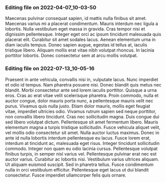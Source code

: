 

### Editing file on 2022-04-07_10-03-50

Maecenas pulvinar consequat sapien, id mattis nulla finibus sit amet. Maecenas varius mi a placerat condimentum. Mauris interdum nec ligula a lobortis. Nulla vestibulum eget massa in gravida. Cras tempor nisi et dignissim pellentesque. Integer eget orci ac ipsum tincidunt malesuada quis placerat elit. Curabitur sit amet sodales lacus. Aenean elementum urna in diam iaculis tempus. Donec sapien augue, egestas id tellus at, iaculis tristique libero. Aliquam mollis erat vitae nibh volutpat rhoncus. In lacinia porttitor lobortis. Donec consectetur sem at arcu mollis volutpat.




### Editing file on 2022-07-13_10-05-16

Praesent in ante vehicula, convallis nisi in, vulputate lacus. Nunc imperdiet et odio id tempus. Nam pharetra posuere nisi. Donec blandit quis metus nec blandit. Morbi consectetur ante sed lorem iaculis porttitor. Quisque a urna eros. Cras ac erat vitae velit scelerisque pharetra. Proin commodo, nulla et auctor congue, dolor mauris porta nunc, a pellentesque mauris velit nec purus.
Vivamus quis nulla justo. Etiam dolor mauris, mollis eget feugiat vitae, imperdiet ultricies odio. Vivamus rutrum sapien sed neque porttitor, non convallis libero tincidunt. Cras nec sollicitudin magna. Duis congue dui sed libero volutpat dictum. Pellentesque sit amet fermentum libero. Mauris elementum magna a turpis tristique sollicitudin. Fusce vehicula aliquet velit, vel mollis odio consectetur sit amet. Nulla auctor luctus maximus. Donec in ante id nulla lobortis interdum pellentesque eu lacus. Fusce lorem erat, interdum at tincidunt ac, malesuada eget risus.
Integer tincidunt sollicitudin commodo. Integer non quam eu odio lacinia cursus. Pellentesque volutpat finibus turpis, in semper nisl varius vel. Pellentesque pulvinar erat nec est auctor varius. Curabitur ac lobortis nisi. Vestibulum varius ultrices aliquam. Ut aliquam euismod suscipit. Sed in pharetra tellus. Fusce condimentum nulla in orci vestibulum efficitur. Pellentesque eget lacus ut dui blandit consectetur. Fusce imperdiet ullamcorper felis quis ornare.


